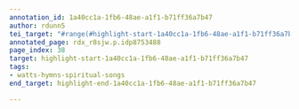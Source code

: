 ```yaml
---
annotation_id: 1a40cc1a-1fb6-48ae-a1f1-b71ff36a7b47
author: rdunn5
tei_target: "#range(#highlight-start-1a40cc1a-1fb6-48ae-a1f1-b71ff36a7b47, #highlight-end-1a40cc1a-1fb6-48ae-a1f1-b71ff36a7b47)"
annotated_page: rdx_r8sjw.p.idp8753488
page_index: 38
target: highlight-start-1a40cc1a-1fb6-48ae-a1f1-b71ff36a7b47
tags:
- watts-hymns-spiritual-songs
end_target: highlight-end-1a40cc1a-1fb6-48ae-a1f1-b71ff36a7b47

---
```

